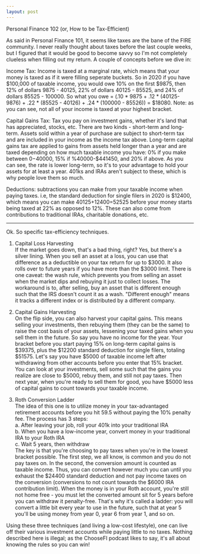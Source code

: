 ```yaml
---
layout: post
---
```

Personal Finance 102 (or, How to be Tax-Efficient)  
  
As said in Personal Finance 101, it seems like taxes are the bane of the FIRE community. I never really thought about taxes before the last couple weeks, but I figured that it would be good to become savvy so I'm not completely clueless when filling out my return. A couple of concepts before we dive in:  
  
Income Tax: Income is taxed at a marginal rate, which means that your money is taxed as if it were filling seperate buckets. So in 2020 if you have $100,000 of taxable income, you would owe 10% on the first $9875, then 12% of dollars 9875 - 40125, 22% of dollars 40125 - 85525, and 24% of dollars 85525 - 100000. So what you owe = (.10 * 9875 + .12 * (40125-9876) + .22 * (85525 - 40126) + .24 * (100000 - 85526)) = $18080. Note: as you can see, not all of your income is taxed at your highest bracket.  
  
Capital Gains Tax: Tax you pay on investment gains, whether it's land that has appreciated, stocks, etc. There are two kinds - short-term and long-term. Assets sold within a year of purchase are subject to short-term tax and are included in your income as the income tax above. Long-term capital gains tax are applied to gains from assets held longer than a year and are taxed depending on how much taxable income you have: 0% if you make between $0-$40000, 15% if %40000-$441450, and 20% if above. As you can see, the rate is lower long-term, so it's to your advantage to hold your assets for at least a year. 401ks and IRAs aren't subject to these, which is why people love them so much.    
  
Deductions: subtractions you can make from your taxable income when paying taxes. i.e, the standard deduction for single filers in 2020 is $12400, which means you can make 40125+12400=52525 before your money starts being taxed at 22% as opposed to 12%. These can also come from contributions to traditional IRAs, charitable donations, etc. 
  
---  
Ok. So specific tax-efficiency techniques.  
  
1. Capital Loss Harvesting  
If the market goes down, that's a bad thing, right? Yes, but there's a silver lining. When you sell an asset at a loss, you can use that difference as a deductible on your tax return for up to $3000. It also rolls over to future years if you have more than the $3000 limit. There is one caveat: the wash rule, which prevents you from selling an asset when the market dips and rebuying it just to collect losses. The workaround is to, after selling, buy an asset that is different enough such that the IRS doesn't count it as a wash. "Different enough" means it tracks a different index or is distributed by a different company.  
  
2. Capital Gains Harvesting  
On the flip side, you can also harvest your capital gains. This means selling your investments, then rebuying them (they can be the same) to raise the cost basis of your assets, lessening your taxed gains when you sell them in the future. So say you have no income for the year. Your bracket before you start paying 15% on long-term capital gains is $39375, plus the $12200 standard deduction for single filers, totaling $51575. Let's say you have $5000 of taxable income left after withdrawing from other accounts before you enter that 15% bracket. You can look at your investments, sell some such that the gains you realize are close to $5000, rebuy them, and still not pay taxes. Then next year, when you're ready to sell them for good, you have $5000 less of capital gains to count towards your taxable income.  
  
3. Roth Conversion Ladder  
The idea of this one is to utilize money in your tax-advantaged retirement accounts before you hit 59.5 without paying the 10% penalty fee. The process has 3 steps:  
 a. After leaving your job, roll your 401k into your traditional IRA  
 b. When you have a low-income year, convert money in your traditional IRA to your Roth IRA  
 c. Wait 5 years, then withdraw  
The key is that you're choosing to pay taxes when you're in the lowest bracket possible. The first step, we all know, is common and you do not pay taxes on. In the second, the conversion amount is counted as taxable income. Thus, you can convert however much you can until you exhaust the $24400 standard deduction and not pay income taxes on the conversion (conversions to not count towards the $6000 IRA contribution limit). When the money is in your Roth account, you're still not home free - you must let the converted amount sit for 5 years before you can withdraw it penalty-free. That's why it's called a ladder: you will convert a little bit every year to use in the future, such that at year 5 you'll be using money from year 0, year 6 from year 1, and so on.  
  
Using these three techniques (and living a low-cost lifestyle), one can live off their various investment accounts while paying little to no taxes. Nothing described here is illegal; as the ChooseFI podcast likes to say, it's all about knowing the rules so you can win!
